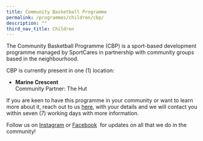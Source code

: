 ```yaml
---
title: Community Basketball Programme
permalink: /programmes/children/cbp/
description: ""
third_nav_title: Children
---
```

The Community Basketball Programme (CBP) is a sport-based development programme managed by SportCares in partnership with community groups based in the neighbourhood. 
 
CBP is currently present in one (1) location:

* **Marine Crescent** <br> Community Partner: The Hut


If you are keen to have this programme in your community or want to learn more about it, reach out to us&nbsp;[here](mailto:sportcares@sport.gov.sg), with your details and we will contact you within seven (7) working days with more information.

Follow us on&nbsp;[Instagram](https://www.instagram.com/sportcares/)&nbsp;or&nbsp;[Facebook](https://www.facebook.com/SportCaresSG)&nbsp; for updates on all that we do in the community!